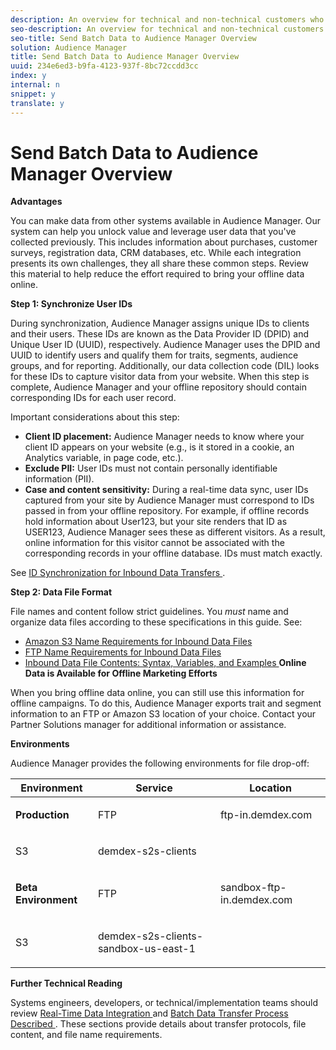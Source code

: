 ```yaml
---
description: An overview for technical and non-technical customers who want to bring data from other systems (offline) into Audience Manager.
seo-description: An overview for technical and non-technical customers who want to bring data from other systems (offline) into Audience Manager.
seo-title: Send Batch Data to Audience Manager Overview
solution: Audience Manager
title: Send Batch Data to Audience Manager Overview
uuid: 234e6ed3-b9fa-4123-937f-8bc72ccdd3cc
index: y
internal: n
snippet: y
translate: y
---
```


# Send Batch Data to Audience Manager Overview

**Advantages** 

You can make data from other systems available in Audience Manager. Our system can help you unlock value and leverage user data that you've collected previously. This includes information about purchases, customer surveys, registration data, CRM databases, etc. While each integration presents its own challenges, they all share these common steps. Review this material to help reduce the effort required to bring your offline data online. 

**Step 1: Synchronize User IDs** 

During synchronization, Audience Manager assigns unique IDs to clients and their users. These IDs are known as the Data Provider ID (DPID) and Unique User ID (UUID), respectively. Audience Manager uses the DPID and UUID to identify users and qualify them for traits, segments, audience groups, and for reporting. Additionally, our data collection code (DIL) looks for these IDs to capture visitor data from your website. When this step is complete, Audience Manager and your offline repository should contain corresponding IDs for each user record. 

Important considerations about this step: 
* **Client ID placement:** Audience Manager needs to know where your client ID appears on your website (e.g., is it stored in a cookie, an Analytics variable, in page code, etc.).
* **Exclude PII:** User IDs must not contain personally identifiable information (PII).
* **Case and content sensitivity:** During a real-time data sync, user IDs captured from your site by Audience Manager must correspond to IDs passed in from your offline repository. For example, if offline records hold information about User123, but your site renders that ID as USER123, Audience Manager sees these as different visitors. As a result, online information for this visitor cannot be associated with the corresponding records in your offline database. IDs must match exactly.


See [ ID Synchronization for Inbound Data Transfers ](../../../c_integration/c_onboarding_data/c_async/c_inbound_async_intro/c_id_sync_in.md#concept_8749F04CACF64B6CA2132D9F9887364A). 

<!-- <p> <b>Step 2: Create a Translation File</b> </p> 
<p>A translation file classifies data according to uniform and logical hierarchy. It is a taxonomy that helps you organize information from general categories (e.g., geography) to more precise classifications (e.g., <i>geography &amp;gt; United States &amp;gt; New York</i>). Also, it labels data with to easy to understand names such as "gender=male" or "color=green" instead of with your internal SKUs, abbreviations, or other names. The file lets Audience Manager display this information in a readable, logical manner. You and your data partners must create and share the translation file with Audience Manager before any real-time or server-to-server data transfers can begin. You can update this file on a schedule relevant to your business needs. </p> 
<p>Important considerations about this step: </p> 
<ul id="ul_6A05AECB0BD649B1BF1B34058E9008E2"> 
 <li id="li_39817ED898F14156A77FCAC066FE0968"> <b>Create a comprehensive list:</b> The translation file must include all the possible values that can be passed in on a particular key. For example, if you have category key called "color" and it accepts the values "red," "green," and "blue," the translation file must contain <i>all</i> those elements. </li> 
 <li id="li_19CAD7683BCF45278E2991C1EDBC9903"> <b>Case and content sensitivity:</b> The key-values in the file must match the values actually passed in to Audience Manager from your website. </li> 
</ul> 
<p>See DATA TRANSLATION FILE. </p> -->
**Step 2: Data File Format** 

File names and content follow strict guidelines. You *must* name and organize data files according to these specifications in this guide. See: 

* [ Amazon S3 Name Requirements for Inbound Data Files ](../../../c_integration/c_onboarding_data/c_async/c_inbound_async_intro/inbound-s3-filenames.md#concept_B3CAF442BFFE4823B76A5D0D91DF9942)
* [ FTP Name Requirements for Inbound Data Files ](../../../c_integration/c_onboarding_data/c_async/c_inbound_async_intro/inbound-ftp-filenames.md#concept_D34898442363415DBF75CEBFC2E86997)
* [ Inbound Data File Contents: Syntax, Variables, and Examples ](../../../c_integration/c_onboarding_data/c_async/c_inbound_async_intro/inbound-file-contents.md#concept_49E6F0740E794B07ACD115D10EDEB5AC)
**Online Data is Available for Offline Marketing Efforts** 

When you bring offline data online, you can still use this information for offline campaigns. To do this, Audience Manager exports trait and segment information to an FTP or Amazon S3 location of your choice. Contact your Partner Solutions manager for additional information or assistance. 

**Environments** 

Audience Manager provides the following environments for file drop-off: 

<table id="table_A61AA64578944B23B5A7355F2A76E882"> 
 <thead> 
  <tr> 
   <th colname="col1" class="entry"> Environment </th> 
   <th colname="col02" class="entry"> Service </th> 
   <th colname="col2" class="entry"> Location </th> 
  </tr> 
 </thead>
 <tbody> 
  <tr> 
   <td colname="col1" morerows="1"> <b>Production</b> </td> 
   <td colname="col02"> FTP </td> 
   <td colname="col2"> <p> <span class="codeph"> ftp-in.demdex.com </span> </p> </td> 
  </tr> 
  <tr> 
   <td colname="col02"> S3 </td> 
   <td colname="col2"> <p> <span class="codeph"> demdex-s2s-clients </span> </p> </td> 
  </tr> 
  <tr> 
   <td colname="col1" morerows="1"> <b>Beta Environment</b> </td> 
   <td colname="col02"> FTP </td> 
   <td colname="col2"> <p> <span class="codeph"> sandbox-ftp-in.demdex.com </span> </p> </td> 
  </tr> 
  <tr> 
   <td colname="col02"> S3 </td> 
   <td colname="col2"> <p> <span class="codeph"> demdex-s2s-clients-sandbox-us-east-1 </span> </p> </td> 
  </tr> 
 </tbody> 
</table>

**Further Technical Reading** 

Systems engineers, developers, or technical/implementation teams should review [ Real-Time Data Integration ](../../../c_integration/c_onboarding_data/c_rt_data_int/c_rt_data_int.md#concept_D93A558E981243579E853690BB5C07E1) and [ Batch Data Transfer Process Described ](../../../c_integration/c_onboarding_data/c_async/c_async.md#concept_EC5B2B3B5ED443F0B271400C08B263D3). These sections provide details about transfer protocols, file content, and file name requirements. 
